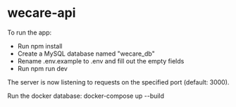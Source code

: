 # wecare-api

To run the app:

- Run npm install
- Create a MySQL database named "wecare_db"
- Rename .env.example to .env and fill out the empty fields
- Run npm run dev

The server is now listening to requests on the specified port (default: 3000).

Run the docker database:
docker-compose up --build
